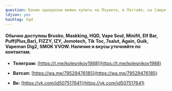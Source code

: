 ```yaml
---
question: Какие одноразки можно купить на Пхукете, в Паттайе, на Самуи, на Пангане, в Бангкоке, Краби и Хуанине?
ldjson: yes 
hashtag: hqd
---
```


#### Обычно доступны **Brusko, Maskking, HQD, Vape Soul, Minifit, Elf Bar, Puff(Plus,Bar), FIZZY, IZY, Jomotech, Tik Toc, 7salut, Again, Quik, Vapeman Dig2, SMOK VVOW**. Наличие и вкусы уточняйте по контактам. 

* **Телеграм:** [https://t.me/kolesnikov1988](https://t.me/kolesnikov1988)

* **Ватсап:** [https://wa.me/79529476185](https://wa.me/79529476185)

* **Вк:** [https://vk.com/id507517641](https://vk.com/id507517641)
